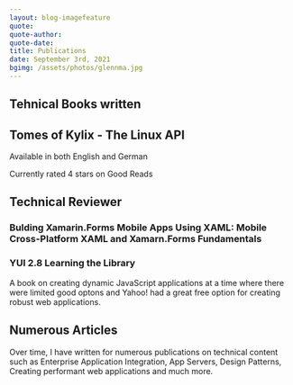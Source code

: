 ```yaml
---
layout: blog-imagefeature
quote: 
quote-author: 
quote-date: 
title: Publications
date: September 3rd, 2021
bgimg: /assets/photos/glennma.jpg
---
```


## Tehnical Books written

## Tomes of Kylix - The Linux API

Available in both English and German

Currently rated 4 stars on Good Reads

## Technical Reviewer

### Bulding Xamarin.Forms Mobile Apps Using XAML: Mobile Cross-Platform XAML and Xamarn.Forms Fundamentals

### YUI 2.8 Learning the Library

A book on creating dynamic JavaScript applications at a time where there were limited good optons and Yahoo! had a great free option for creating robust web applications.

## Numerous Articles

Over time, I have written for numerous publications on technical content such as Enterprise Application Integration, App Servers, Design Patterns, Creating performant web applications and much more. 